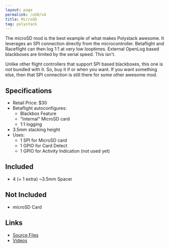 ```yaml
---
layout: page
permalink: /uSD/v4
title: MicroSD
tag: polystack
---
```


The microSD mod is the best example of what makes Polystack awesome. It leverages an SPI connection directly from the microcontroller. Betaflight and Raceflight can then log 1:1 at very low looptimes. External OpenLog based blackboxes are limited by the serial speed. This isn't.

Unlike other flight controllers that support SPI based blackboxes, this one is not bundled with it. So, buy it if or when you want. If you want something else, then that SPI connection is still there for some other awesome mod.

## Specifications

* Retail Price: $30
* Betaflight autoconfigures:
    * Blackbox Feature
    * "Internal" MicroSD card
    * 1:1 logging
* 3.5mm stacking height
* Uses:
    * 1 SPI for MicroSD card
    * 1 GPIO for Card Detect
    * 1 GPIO for Activity Indication (not used yet)

## Included

* 4 (+ 1 extra) ~3.5mm Spacer

## Not Included

* microSD Card

## Links

* [Source Files](https://github.com/chickadee-tech/uSD)
* [Videos](https://www.youtube.com/playlist?list=PLc5VBJtwRhC_D5G8GLsxnZKF_wRIxa-zy)
